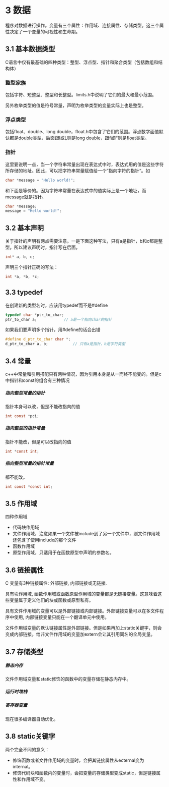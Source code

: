 # 3 数据

程序对数据进行操作。变量有三个属性：作用域、连接属性、存储类型。这三个属性决定了一个变量的可视性和生命期。

## 3.1 基本数据类型

C语言中仅有最基础的四种类型：整型、浮点型、指针和聚合类型（包括数组和结构体）

### 整型家族

包括字符、短整型、整型和长整型。limits.h中说明了它们的最大和最小范围。

另外枚举类型的值是符号常量，声明为枚举类型的变量实际上也是整型。

### 浮点类型

包括float、double、long double，float.h中包含了它们的范围。浮点数字面值默认都是double类型，后面跟l或L则是long double，跟f或F则是float类型。

### 指针

这里要说明一点，当一个字符串常量出现在表达式中时，表达式用的值是这些字符所存储的地址。因此，可以把字符串常量赋值给一个”指向字符的指针“。如

```c
char *message = "Hello world!";
```

和下面是等价的。因为字符串常量在表达式中的值实际上是一个地址，而message就是指针。

```c
char *message;
message = "Hello world!";
```

## 3.2 基本声明

关于指针的声明有两点需要注意。一是下面这种写法，只有a是指针，b和c都是整型。所以建议声明时，指针写在后面。

```c
int* a, b, c;
```

声明三个指针正确的写法：

```c
int *a, *b, *c;
```

## 3.3 typedef

在创建新的类型名时，应该用typedef而不是#define

```c
typedef char *ptr_to_char;
ptr_to_char a;            // a是一个指向char的指针
```

如果我们要声明多个指针，用#define的话会出错

```c
#define d_ptr_to_char char *;
d_ptr_to_char a, b;           // 只有a是指针，b是字符类型
```

## 3.4 常量

c++中常量和引用搭配只有两种情况，因为引用本身是从一而终不能变的。但是c中指针和const的组合有三种情况

##### 指向整型常量的指针

指针本身可以改，但是不能改指向的值

```c
int const *pci;
```

##### 指向整型的指针常量

指针不能改，但是可以改指向的值

```c
int *const int;
```

##### 指向整型常量的指针常量

都不能改。

```c
int const *const int;
```

## 3.5 作用域

四种作用域

- 代码块作用域
- 文件作用域，注意如果一个文件被include到了另一个文件中，则文件作用域还包含了使用include的那个文件
- 函数作用域
- 原型作用域，只适用于在函数原型中声明的参数名。

## 3.6 链接属性

C 变量有3种链接属性: 外部链接, 内部链接或无链接.

具有块作用域, 函数作用域或函数原型作用域的变量都是无链接变量。这意味着这些变量属于定义他们的块或函数或原型私有。

具有文件作用域的变量可以是外部链接或内部链接。外部链接变量可以在多文件程序中使用, 内部链接变量只能在一个翻译单元中使用。

文件作用域变量的默认链接属性是外部链接。但是如果再加上static关键字，则会变成内部链接。给非文件作用域的变量加extern会让其引用同名的全局变量。

## 3.7 存储类型

##### 静态内存

文件作用域变量和static修饰的函数中的变量存储在静态内存中。

##### 运行时堆栈

##### 寄存器变量

现在很多编译器自动优化。

## 3.8 static关键字

两个完全不同的意义：

- 修饰函数或者文件作用域的变量时，会把其链接属性从ecternal变为internal。
- 修饰代码块和函数内的变量时，会把变量的存储类型变成static，但是链接属性和作用域不变。

